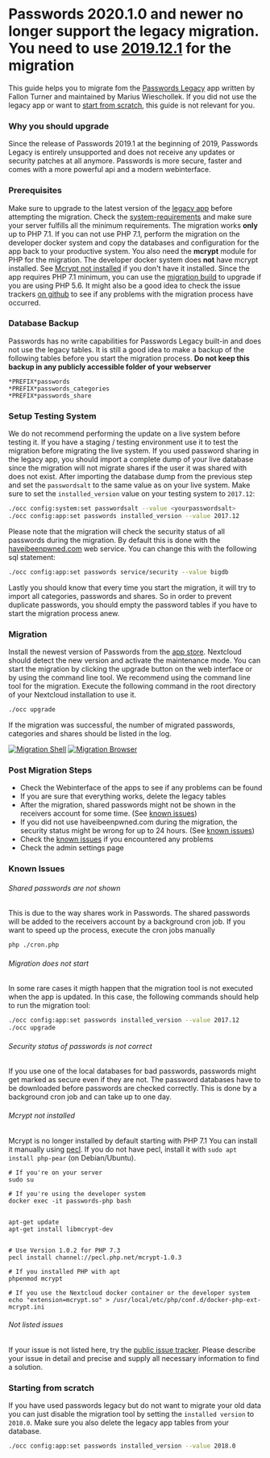 # Passwords 2020.1.0 and newer no longer support the legacy migration. You need to use [2019.12.1](https://git.mdns.eu/nextcloud/passwords/-/jobs/9150/artifacts/raw/passwords.tar.gz) for the migration

This guide helps you to migrate fom the [Passwords Legacy](https://github.com/marius-wieschollek/passwords-legacy) app written by Fallon Turner and maintained by Marius Wieschollek.
If you did not use the legacy app or want to [start from scratch](#starting-from-scratch), this guide is not relevant for you.

### Why you should upgrade
Since the release of Passwords 2019.1 at the beginning of 2019, Passwords Legacy is entirely unsupported and does not receive any updates or security patches at all anymore.
Passwords is more secure, faster and comes with a more powerful api and a modern webinterface.

### Prerequisites
Make sure to upgrade to the latest version of the [legacy app](https://github.com/marius-wieschollek/passwords-legacy) before attempting the migration.
Check the [system-requirements](../../System-Requirements.md) and make sure your server fulfills all the minimum requirements.
The migration works **only** up to PHP 7.1. If you can not use PHP 7.1, perform the migration on the developer docker system and copy the databases and configuration for the app back to your productive system.
You also need the **mcrypt** module for PHP for the migration. The developer docker system does **not** have mcrypt installed.
See [Mcrypt not installed](#mcrypt-not-installed) if you don't have it installed.
Since the app requires PHP 7.1 minimum, you can use the [migration build](_files/passwords.tar.gz) to upgrade if you are using PHP 5.6.
It might also be a good idea to check the issue trackers [on github](https://github.com/marius-wieschollek/passwords/issues) to see if any problems with the migration process have occurred.


### Database Backup
Passwords has no write capabilities for Passwords Legacy built-in and does not use the legacy tables.
It is still a good idea to make a backup of the following tables before you start the migration process.
**Do not keep this backup in any publicly accessible folder of your webserver**

```
*PREFIX*passwords
*PREFIX*passwords_categories
*PREFIX*passwords_share
```


### Setup Testing System
We do not recommend performing the update on a live system before testing it.
If you have a staging / testing environment use it to test the migration before migrating the live system.
If you used password sharing in the legacy app, you should import a complete dump of your live database since the migration will not migrate shares if the user it was shared with does not exist.
After importing the database dump from the previous step and set the `passwordsalt` to the same value as on your live system.
Make sure to set the `installed_version` value on your testing system to `2017.12`:
```bash
./occ config:system:set passwordsalt --value <yourpasswordsalt>
./occ config:app:set passwords installed_version --value 2017.12
```
Please note that the migration will check the security status of all passwords during the migration.
By default this is done with the [haveibeenpwned.com](https://haveibeenpwned.com/) web service.
You can change this with the following sql statement:
```bash
./occ config:app:set passwords service/security --value bigdb
```
Lastly you should know that every time you start the migration, it will try to import all categories, passwords and shares.
So in order to prevent duplicate passwords, you should empty the password tables if you have to start the migration process anew.


### Migration
Install the newest version of Passwords from the [app store](https://apps.nextcloud.com/apps/passwords).
Nextcloud should detect the new version and activate the maintenance mode.
You can start the migration by clicking the upgrade button on the web interface or by using the command line tool.
We recommend using the command line tool for the migration.
Execute the following command in the root directory of your Nextcloud installation to use it.
```bash
./occ upgrade
```
If the migration was successful, the number of migrated passwords, categories and shares should be listed in the log.

[![Migration Shell](../_files/Migration/_previews/01-migration-shell.png)](../_files/Migration/01-migration-shell.png)
[![Migration Browser](../_files/Migration/_previews/02-migration-browser.png)](../_files/Migration/02-migration-browser.png)


### Post Migration Steps
- Check the Webinterface of the apps to see if any problems can be found
- If you are sure that everything works, delete the legacy tables
- After the migration, shared passwords might not be shown in the receivers account for some time. (See [known issues](#known-issues))
- If you did not use haveibeenpwned.com during the migration, the security status might be wrong for up to 24 hours. (See [known issues](#known-issues))
- Check the [known issues](#known-issues) if you encountered any problems
- Check the admin settings page


### Known Issues
###### Shared passwords are not shown
This is due to the way shares work in Passwords.
The shared passwords will be added to the receivers account by a background cron job.
If you want to speed up the process, execute the cron jobs manually
```bash
php ./cron.php
```

###### Migration does not start
In some rare cases it migth happen that the migration tool is not executed when the app is updated.
In this case, the following commands should help to run the migration tool:
```bash
./occ config:app:set passwords installed_version --value 2017.12
./occ upgrade
```

###### Security status of passwords is not correct
If you use one of the local databases for bad passwords, passwords might get marked as secure even if they are not.
The password databases have to be downloaded before passwords are checked correctly.
This is done by a background cron job and can take up to one day.


###### Mcrypt not installed
Mcrypt is no longer installed by default starting with PHP 7.1
You can install it manually using [pecl](https://pecl.php.net/support.php).
If you do not have pecl, install it with `sudo apt install php-pear` (on Debian/Ubuntu).

```
# If you're on your server
sudo su

# If you're using the developer system
docker exec -it passwords-php bash


apt-get update
apt-get install libmcrypt-dev


# Use Version 1.0.2 for PHP 7.3
pecl install channel://pecl.php.net/mcrypt-1.0.3

# If you installed PHP with apt
phpenmod mcrypt

# If you use the Nextcloud docker container or the developer system
echo "extension=mcrypt.so" > /usr/local/etc/php/conf.d/docker-php-ext-mcrypt.ini
```

###### Not listed issues
If your issue is not listed here, try the [public issue tracker](https://github.com/marius-wieschollek/passwords/issues).
Please describe your issue in detail and precise and supply all necessary information to find a solution.


### Starting from scratch
If you have used passwords legacy but do not want to migrate your old data you can just disable the migration tool by setting the `installed version` to `2018.0`.
Make sure you also delete the legacy app tables from your database.
```bash
./occ config:app:set passwords installed_version --value 2018.0
```
